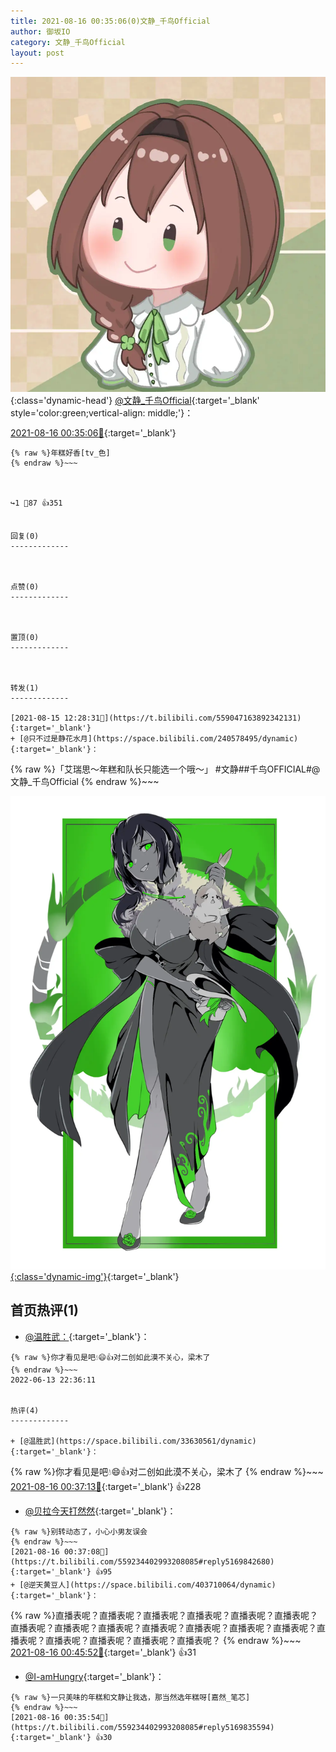 ```yaml
---
title: 2021-08-16 00:35:06(0)文静_千鸟Official
author: 御坂IO
category: 文静_千鸟Official
layout: post
---
```


![img](/images/ac7482ed1b9a7f203dc68c0c4a77c488a27b108a.jpg){:class='dynamic-head'}
[@文静_千鸟Official](https://space.bilibili.com/667526012/dynamic){:target='_blank' style='color:green;vertical-align: middle;'}：

[2021-08-16 00:35:06🔗](https://t.bilibili.com/559234402993208085){:target='_blank'}

~~~
{% raw %}年糕好香[tv_色]
{% endraw %}~~~



↪️1 💬87 👍351


回复(0)
-------------



点赞(0)
-------------



置顶(0)
-------------



转发(1)
-------------

[2021-08-15 12:28:31🔗](https://t.bilibili.com/559047163892342131){:target='_blank'}
+ [@只不过是静花水月](https://space.bilibili.com/240578495/dynamic){:target='_blank'}：
~~~
{% raw %}「艾瑞思～年糕和队长只能选一个哦～」
#文静##千鸟OFFICIAL#@文静_千鸟Official 
{% endraw %}~~~


[![img](/images/ed7831dde886539814bb4faa7bdaa678eb1fba46.jpg){:class='dynamic-img'}](/images/ed7831dde886539814bb4faa7bdaa678eb1fba46.jpg){:target='_blank'}




首页热评(1)
-------------

+ [@温胜武：](https://space.bilibili.com/33630561/dynamic){:target='_blank'}：
~~~
{% raw %}你才看见是吧💧😄👍对二创如此漠不关心，梁木了
{% endraw %}~~~
2022-06-13 22:36:11


热评(4)
-------------

+ [@温胜武](https://space.bilibili.com/33630561/dynamic){:target='_blank'}：
~~~
{% raw %}你才看见是吧💧😄👍对二创如此漠不关心，梁木了
{% endraw %}~~~
[2021-08-16 00:37:13🔗](https://t.bilibili.com/559234402993208085#reply5169833841){:target='_blank'} 👍228
+ [@贝拉今天打然然](https://space.bilibili.com/357619325/dynamic){:target='_blank'}：
~~~
{% raw %}别转动态了，小心小男友误会
{% endraw %}~~~
[2021-08-16 00:37:08🔗](https://t.bilibili.com/559234402993208085#reply5169842680){:target='_blank'} 👍95
+ [@逆天黄豆人](https://space.bilibili.com/403710064/dynamic){:target='_blank'}：
~~~
{% raw %}直播表呢？直播表呢？直播表呢？直播表呢？直播表呢？直播表呢？直播表呢？直播表呢？直播表呢？直播表呢？直播表呢？直播表呢？直播表呢？直播表呢？直播表呢？直播表呢？直播表呢？直播表呢？
{% endraw %}~~~
[2021-08-16 00:45:52🔗](https://t.bilibili.com/559234402993208085#reply5169892037){:target='_blank'} 👍31
+ [@I-amHungry](https://space.bilibili.com/6715117/dynamic){:target='_blank'}：
~~~
{% raw %}一只美味的年糕和文静让我选，那当然选年糕呀[嘉然_笔芯]
{% endraw %}~~~
[2021-08-16 00:35:54🔗](https://t.bilibili.com/559234402993208085#reply5169835594){:target='_blank'} 👍30


